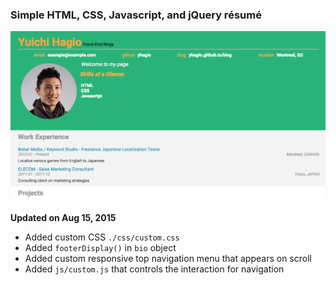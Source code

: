 ### Simple HTML, CSS, Javascript, and jQuery résumé

![screenshot](/screenshot.png)

**Updated on Aug 15, 2015**
- Added custom CSS `./css/custom.css`
- Added `footerDisplay()` in `bio` object
- Added custom responsive top navigation menu that appears on scroll
- Added `js/custom.js` that controls the interaction for navigation
